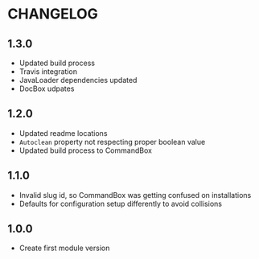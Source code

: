 CHANGELOG
=========

## 1.3.0
* Updated build process
* Travis integration
* JavaLoader dependencies updated
* DocBox udpates

## 1.2.0 
* Updated readme locations
* `Autoclean` property not respecting proper boolean value
* Updated build process to CommandBox

## 1.1.0
* Invalid slug id, so CommandBox was getting confused on installations
* Defaults for configuration setup differently to avoid collisions

## 1.0.0
* Create first module version